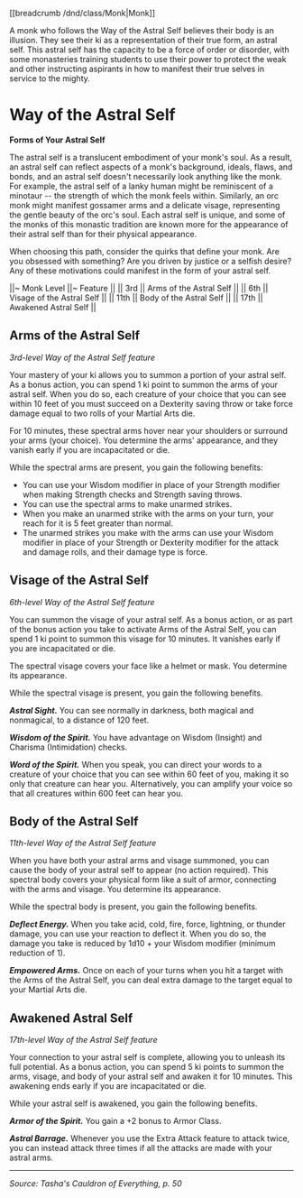 [[breadcrumb /dnd/class/Monk|Monk]]

A monk who follows the Way of the Astral Self believes their body is an illusion. They see their ki as a representation of their true form, an astral self. This
astral self has the capacity to be a force of order or disorder, with some monasteries training students to use their power to protect the weak and other
instructing aspirants in how to manifest their true selves in service to the mighty.

# Way of the Astral Self

<div class="phb-sidebar" markdown="1">

**Forms of Your Astral Self**

The astral self is a translucent embodiment of your monk's soul. As a result, an astral self can reflect aspects of a monk's background, ideals, flaws, and bonds, and an astral self doesn't necessarily look anything like the monk. For example, the astral self of a lanky human might be reminiscent of a minotaur -- the strength of which the monk feels within. Similarly, an orc monk might manifest gossamer arms and a delicate visage, representing the gentle beauty of the orc's soul. Each astral self is unique, and some of the monks of this monastic tradition are known more for the appearance of their astral self than for their physical appearance.

When choosing this path, consider the quirks that define your monk. Are you obsessed with something? Are you driven by justice or a selfish desire? Any of these motivations could manifest in the form of your astral self.

</div>

||~ Monk Level ||~ Feature ||
|| 3rd || Arms of the Astral Self ||
|| 6th || Visage of the Astral Self ||
|| 11th || Body of the Astral Self ||
|| 17th || Awakened Astral Self ||

## Arms of the Astral Self

_3rd-level Way of the Astral Self feature_

Your mastery of your ki allows you to summon a portion of your astral self. As a bonus action, you can spend 1 ki point to summon the arms of your astral self. When you do so, each creature of your choice that you can see within 10 feet of you must succeed on a Dexterity saving throw or take force damage equal to two rolls of your Martial Arts die.

For 10 minutes, these spectral arms hover near your shoulders or surround your arms (your choice). You determine the arms' appearance, and they vanish early if you are incapacitated or die.

While the spectral arms are present, you gain the following benefits:

* You can use your Wisdom modifier in place of your Strength modifier when making Strength checks and Strength saving throws.
* You can use the spectral arms to make unarmed strikes.
* When you make an unarmed strike with the arms on your turn, your reach for it is 5 feet greater than normal.
* The unarmed strikes you make with the arms can use your Wisdom modifier in place of your Strength or Dexterity modifier for the attack and damage rolls, and their damage type is force.

## Visage of the Astral Self

_6th-level Way of the Astral Self feature_

You can summon the visage of your astral self. As a bonus action, or as part of the bonus action you take to activate Arms of the Astral Self, you can spend 1 ki point to summon this visage for 10 minutes. It vanishes early if you are incapacitated or die.

The spectral visage covers your face like a helmet or mask. You determine its appearance.

While the spectral visage is present, you gain the following benefits.

***Astral Sight.*** You can see normally in darkness, both magical and nonmagical, to a distance of 120 feet.

***Wisdom of the Spirit.*** You have advantage on Wisdom (Insight) and Charisma (Intimidation) checks.

***Word of the Spirit.*** When you speak, you can direct your words to a creature of your choice that you can see within 60 feet of you, making it so only that creature can hear you. Alternatively, you can amplify your voice so that all creatures within 600 feet can hear you.

## Body of the Astral Self

_11th-level Way of the Astral Self feature_

When you have both your astral arms and visage summoned, you can cause the body of your astral self to appear (no action required). This spectral body covers your physical form like a suit of armor, connecting with the arms and visage. You determine its appearance.

While the spectral body is present, you gain the following benefits.

***Deflect Energy.*** When you take acid, cold, fire, force, lightning, or thunder damage, you can use your reaction to deflect it. When you do so, the damage you take is reduced by 1d10 + your Wisdom modifier (minimum reduction of 1).

***Empowered Arms.*** Once on each of your turns when you hit a target with the Arms of the Astral Self, you can deal extra damage to the target equal to your Martial Arts die.

## Awakened Astral Self

_17th-level Way of the Astral Self feature_

Your connection to your astral self is complete, allowing you to unleash its full potential. As a bonus action, you can spend 5 ki points to summon the arms, visage, and body of your astral self and awaken it for 10 minutes. This awakening ends early if you are incapacitated or die.

While your astral self is awakened, you gain the following benefits.

***Armor of the Spirit.*** You gain a +2 bonus to Armor Class.

***Astral Barrage.*** Whenever you use the Extra Attack feature to attack twice, you can instead attack three times if all the attacks are made with your astral arms.

----

*Source: Tasha's Cauldron of Everything, p. 50*
